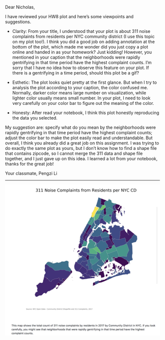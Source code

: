Dear Nicholas,

I have reviewed your HW8 plot and here’s some viewpoints and suggestions.

- Clarity: From your title, I understood that your plot is about 311 noise complaints from residents per NYC community district (I use this topic on my plot too!). I think you did a good job on adding annotation at the bottom of the plot, which made me wonder did you just copy a plot online and handed in as your homework? Just kidding! However, you mentioned in your caption that the neighborhoods were rapidly gentrifying in that time period have the highest complaint counts. I’m sorry that I have no idea how to observe this feature on your plot. If there is a gentrifying in a time period, should this plot be a gif?

- Esthetic: The plot looks quiet pretty at the first glance. But when I try to analysis the plot according to your caption, the color confused me. Normally, darker color means large number on visualization, while lighter color usually means small number. In your plot, I need to look very carefully on your color bar to figure out the meaning of the color. 

- Honesty: After read your notebook, I think this plot honestly reproducing the data you selected.

My suggestion are: specify what do you mean by the neighborhoods were rapidly gentrifying in that time period have the highest complaint counts; adjust the color bar to make the plot easily read and understandable. But overall, I think you already did a great job on this assignment. I was trying to do exactly the same plot as yours, but I don’t know how to find a shape file that contains zipcode, so I cannot merge the 311 data and shape file together, and I just gave up on this idea. I learned a lot from your notebook, thanks for the great job!

Your classmate, Pengzi Li

--------------------------------------------------------------------------------
![Alt text](https://github.com/estellaleee/PUI2018_pl1840/blob/master/HW9_pl1840/nl949_plot.png)
